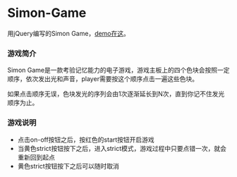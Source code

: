 # Simon-Game  

用jQuery编写的Simon Game，[demo在这](https://therefor.github.io/Simon-Game/)。

### 游戏简介  
Simon Game是一款考验记忆能力的电子游戏，游戏主板上的四个色块会按照一定顺序，依次发出光和声音，player需要按这个顺序点击一遍这些色块。

如果点击顺序无误，色块发光的序列会由1次逐渐延长到N次，直到你记不住发光顺序为止。

### 游戏说明  
- 点击on-off按钮之后，按红色的start按钮开启游戏
- 当黄色strict按钮按下之后，进入strict模式，游戏过程中只要点错一次，就会重新回到起点
- 黄色strict按钮按下之后可以随时取消
